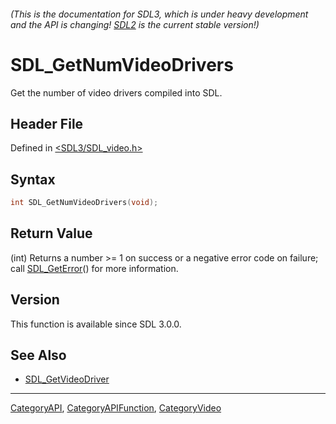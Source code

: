 ###### (This is the documentation for SDL3, which is under heavy development and the API is changing! [SDL2](https://wiki.libsdl.org/SDL2/) is the current stable version!)
# SDL_GetNumVideoDrivers

Get the number of video drivers compiled into SDL.

## Header File

Defined in [<SDL3/SDL_video.h>](https://github.com/libsdl-org/SDL/blob/main/include/SDL3/SDL_video.h)

## Syntax

```c
int SDL_GetNumVideoDrivers(void);
```

## Return Value

(int) Returns a number >= 1 on success or a negative error code on failure;
call [SDL_GetError](SDL_GetError)() for more information.

## Version

This function is available since SDL 3.0.0.

## See Also

- [SDL_GetVideoDriver](SDL_GetVideoDriver)

----
[CategoryAPI](CategoryAPI), [CategoryAPIFunction](CategoryAPIFunction), [CategoryVideo](CategoryVideo)

